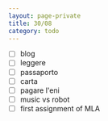 ```yaml
--- 
layout: page-private
title: 30/08
category: todo
---
```


- [ ] blog
- [ ] leggere
- [ ] passaporto
- [ ] carta
- [ ] pagare l'eni
- [ ] music vs robot
- [ ] first assignment of MLA

